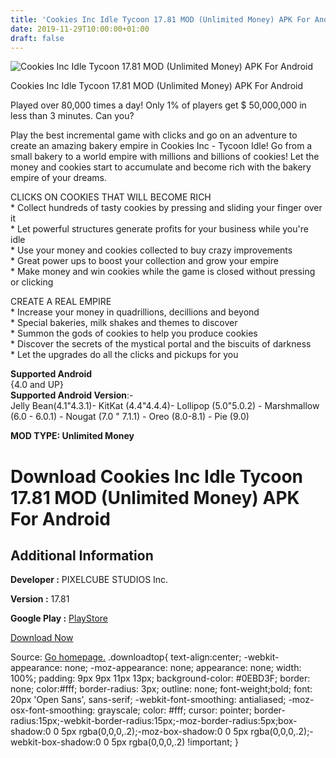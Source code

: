 ```yaml
---
title: 'Cookies Inc Idle Tycoon 17.81 MOD (Unlimited Money) APK For Android'
date: 2019-11-29T10:00:00+01:00
draft: false
---
```


![Cookies Inc Idle Tycoon 17.81 MOD (Unlimited Money) APK For Android](https://i1.wp.com/apkhome.net/wp-content/uploads/2019/11/Cookies-Inc-Idle-Tycoon.png "Cookies Inc Idle Tycoon 17.81 MOD (Unlimited Money) APK For Android")

  

Cookies Inc Idle Tycoon 17.81 MOD (Unlimited Money) APK For Android

Played over 80,000 times a day! Only 1% of players get $ 50,000,000 in less than 3 minutes. Can you?

Play the best incremental game with clicks and go on an adventure to create an amazing bakery empire in Cookies Inc - Tycoon Idle! Go from a small bakery to a world empire with millions and billions of cookies! Let the money and cookies start to accumulate and become rich with the bakery empire of your dreams.

CLICKS ON COOKIES THAT WILL BECOME RICH  
\* Collect hundreds of tasty cookies by pressing and sliding your finger over it  
\* Let powerful structures generate profits for your business while you're idle  
\* Use your money and cookies collected to buy crazy improvements  
\* Great power ups to boost your collection and grow your empire  
\* Make money and win cookies while the game is closed without pressing or clicking

CREATE A REAL EMPIRE  
\* Increase your money in quadrillions, decillions and beyond  
\* Special bakeries, milk shakes and themes to discover  
\* Summon the gods of cookies to help you produce cookies  
\* Discover the secrets of the mystical portal and the biscuits of darkness  
\* Let the upgrades do all the clicks and pickups for you

**Supported Android**  
{4.0 and UP}  
**Supported Android Version**:-  
Jelly Bean(4.1"4.3.1)- KitKat (4.4"4.4.4)- Lollipop (5.0"5.0.2) - Marshmallow (6.0 - 6.0.1) - Nougat (7.0 " 7.1.1) - Oreo (8.0-8.1) - Pie (9.0)

**MOD TYPE: Unlimited Money**

Download Cookies Inc Idle Tycoon 17.81 MOD (Unlimited Money) APK For Android
============================================================================

Additional Information
----------------------

**Developer :** PIXELCUBE STUDIOS Inc.

**Version :** 17.81

**Google Play :** [PlayStore](https://play.google.com/store/apps/details?id=com.pixelcubestudios.android.cookiecollector2)

  

[Download Now](https://store4app.co/post/cookies-inc-idle-tycoon-17-81-mod-unlimited-money-apk-for-android_1574957184)

  
Source: [Go homepage.](https://store4app.co/post/cookies-inc-idle-tycoon-17-81-mod-unlimited-money-apk-for-android_1574957184) .downloadtop{ text-align:center; -webkit-appearance: none; -moz-appearance: none; appearance: none; width: 100%; padding: 9px 9px 11px 13px; background-color: #0EBD3F; border: none; color:#fff; border-radius: 3px; outline: none; font-weight;bold; font: 20px 'Open Sans', sans-serif; -webkit-font-smoothing: antialiased; -moz-osx-font-smoothing: grayscale; color: #fff; cursor: pointer; border-radius:15px;-webkit-border-radius:15px;-moz-border-radius:5px;box-shadow:0 0 5px rgba(0,0,0,.2);-moz-box-shadow:0 0 5px rgba(0,0,0,.2);-webkit-box-shadow:0 0 5px rgba(0,0,0,.2) !important; }